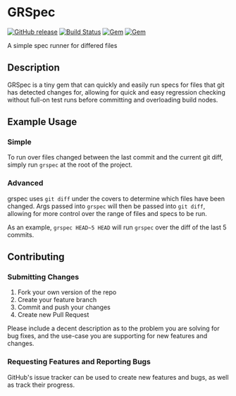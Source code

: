 # GRSpec
[![GitHub release](https://img.shields.io/github/release/yumoose/grspec.svg)](https://github.com/yumoose/grspec/releases/)
[![Build Status](https://travis-ci.org/yumoose/grspec.svg?branch=master)](https://travis-ci.org/yumoose/grspec)
[![Gem](https://img.shields.io/gem/v/grspec.svg)](https://rubygems.org/gems/grspec)
[![Gem](https://img.shields.io/gem/dt/grspec.svg)](https://rubygems.org/gems/grspec)

A simple spec runner for differed files

## Description
GRSpec is a tiny gem that can quickly and easily run specs for files that git has detected changes for, allowing for quick and easy regression checking without full-on test runs before committing and overloading build nodes.

## Example Usage
### Simple
To run over files changed between the last commit and the current git diff, simply run `grspec` at the root of the project.

### Advanced
grspec uses `git diff` under the covers to determine which files have been changed. Args passed into `grspec` will then be passed into `git diff`, allowing for more control over the range of files and specs to be run.

As an example, `grspec HEAD~5 HEAD` will run `grspec` over the diff of the last 5 commits.

## Contributing
### Submitting Changes
1. Fork your own version of the repo
2. Create your feature branch
3. Commit and push your changes
4. Create new Pull Request

Please include a decent description as to the problem you are solving for bug fixes, and the use-case you are supporting for new features and changes.

### Requesting Features and Reporting Bugs
GitHub's issue tracker can be used to create new features and bugs, as well as track their progress.
